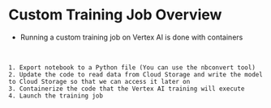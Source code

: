 # Custom Training Job Overview

* Running a custom training job on Vertex AI is done with containers

<br>

```Text
1. Export notebook to a Python file (You can use the nbconvert tool)
2. Update the code to read data from Cloud Storage and write the model to Cloud Storage so that we can access it later on
3. Containerize the code that the Vertex AI training will execute
4. Launch the training job
```